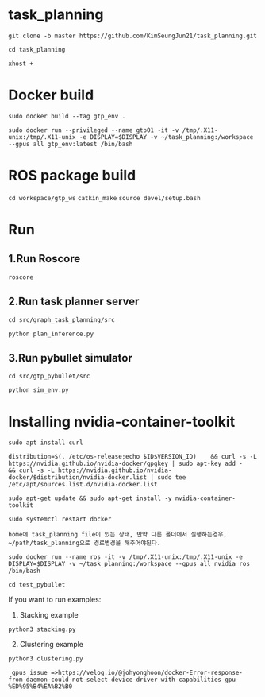 # task_planning
```
git clone -b master https://github.com/KimSeungJun21/task_planning.git

cd task_planning

xhost +
```

# Docker build
```sudo docker build --tag gtp_env .```

```sudo docker run --privileged --name gtp01 -it -v /tmp/.X11-unix:/tmp/.X11-unix -e DISPLAY=$DISPLAY -v ~/task_planning:/workspace --gpus all gtp_env:latest /bin/bash```

# ROS package build
```cd workspace/gtp_ws```
```catkin_make```
```source devel/setup.bash```
# Run
## 1.Run Roscore

```roscore```

## 2.Run task planner server

```cd src/graph_task_planning/src```

```python plan_inference.py```

## 3.Run pybullet simulator

```cd src/gtp_pybullet/src```

```python sim_env.py```

# Installing nvidia-container-toolkit
```sudo apt install curl```

```distribution=$(. /etc/os-release;echo $ID$VERSION_ID)    && curl -s -L https://nvidia.github.io/nvidia-docker/gpgkey | sudo apt-key add -    && curl -s -L https://nvidia.github.io/nvidia-docker/$distribution/nvidia-docker.list | sudo tee /etc/apt/sources.list.d/nvidia-docker.list```

```sudo apt-get update && sudo apt-get install -y nvidia-container-toolkit```

```sudo systemctl restart docker```

```home에 task_planning file이 있는 상태, 만약 다른 폴더에서 실행하는경우, ~/path/task_planning으로 경로변경을 해주어야된다. ```

```sudo docker run --name ros -it -v /tmp/.X11-unix:/tmp/.X11-unix -e DISPLAY=$DISPLAY -v ~/task_planning:/workspace --gpus all nvidia_ros /bin/bash```

```cd test_pybullet```

If you want to run examples:

1) Stacking example
  
```python3 stacking.py```

2) Clustering example

```python3 clustering.py```

``` gpus issue =>https://velog.io/@johyonghoon/docker-Error-response-from-daemon-could-not-select-device-driver-with-capabilities-gpu-%ED%95%B4%EA%B2%B0```

